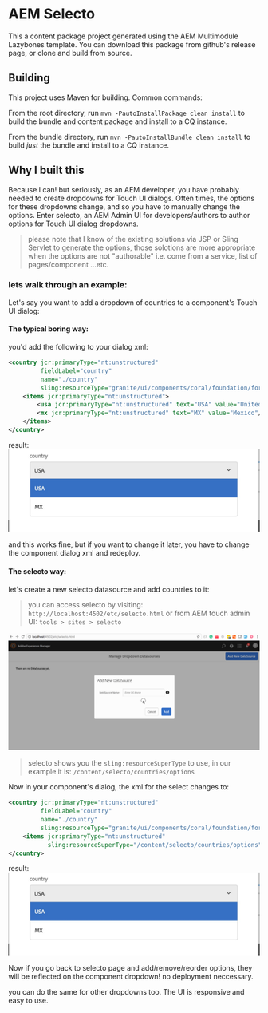 # AEM Selecto

This a content package project generated using the AEM Multimodule Lazybones template.
You can download this package from github's release page, or clone and build from source.  

## Building

This project uses Maven for building. Common commands:

From the root directory, run ``mvn -PautoInstallPackage clean install`` to build the bundle and content package and install to a CQ instance.

From the bundle directory, run ``mvn -PautoInstallBundle clean install`` to build *just* the bundle and install to a CQ instance.

## Why I built this

Because I can! but seriously, as an AEM developer, you have probably needed to create dropdowns for Touch UI dialogs. Often times, the options for these dropdowns change, and so you have to manually change the options. Enter selecto, an AEM Admin UI for developers/authors to author options for Touch UI dialog dropdowns.

> please note that I know of the existing solutions via JSP or Sling Servlet to generate the options, those solotions are more appropriate when the options are not "authorable" i.e. come from a service, list of pages/component ...etc.

### lets walk through an example:
Let's say you want to add a dropdown of countries to a component's Touch UI dialog:

#### The typical boring way:

you'd add the following to your dialog xml:

```xml
<country jcr:primaryType="nt:unstructured" 
         fieldLabel="country"
         name="./country"
         sling:resourceType="granite/ui/components/coral/foundation/form/select">
    <items jcr:primaryType="nt:unstructured">
        <usa jcr:primaryType="nt:unstructured" text="USA" value="United States"/>
        <mx jcr:primaryType="nt:unstructured" text="MX" value="Mexico"/>
    </items>
</country>
```
result:
![dropdown](images/dropdown.jpg)

and this works fine, but if you want to change it later, you have to change the component dialog xml and redeploy.

#### The selecto way:

let's create a new selecto datasource and add countries to it:
> you can access selecto by visiting: `http://localhost:4502/etc/selecto.html` or from AEM touch admin UI: `tools > sites > selecto`

![create new datasource](images/create-new-datasource.gif)

> selecto shows you the `sling:resourceSuperType` to use, in our example it is: `/content/selecto/countries/options`

Now in your component's dialog, the xml for the select changes to:

```xml
<country jcr:primaryType="nt:unstructured" 
         fieldLabel="country"
         name="./country"
         sling:resourceType="granite/ui/components/coral/foundation/form/select">
    <items jcr:primaryType="nt:unstructured"
           sling:resourceSuperType="/content/selecto/countries/options"/>
</country>
```
result:
![dropdown](images/dropdown.jpg)

Now if you go back to selecto page and add/remove/reorder options, they will be reflected on the component dropdown! no deployment neccessary.

you can do the same for other dropdowns too. The UI is responsive and easy to use.
